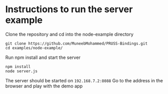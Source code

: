 # Instructions to run the server example
 
Clone the repository and cd into the node-example directory
```
git clone https://github.com/MuneebMohammed/PRUSS-Bindings.git
cd examples/node-example/
```
Run npm install and start the server
```
npm install
node server.js
```
The server should be started on `192.168.7.2:8088`
Go to the address in the browser and play with the demo app
